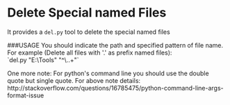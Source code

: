 Delete Special named Files
===============

It provides a `del.py` tool to delete the special named files

<p>
###USAGE
You should indicate the path and specified pattern of file name.
<br>For example (Delete all files with '.' as prefix named files):
<br> `del.py "E:\Tools" "^\..+"`
<p>
One more note: For python's command line you should use the double quote but single quote.
For above note details: http://stackoverflow.com/questions/16785475/python-command-line-args-format-issue

